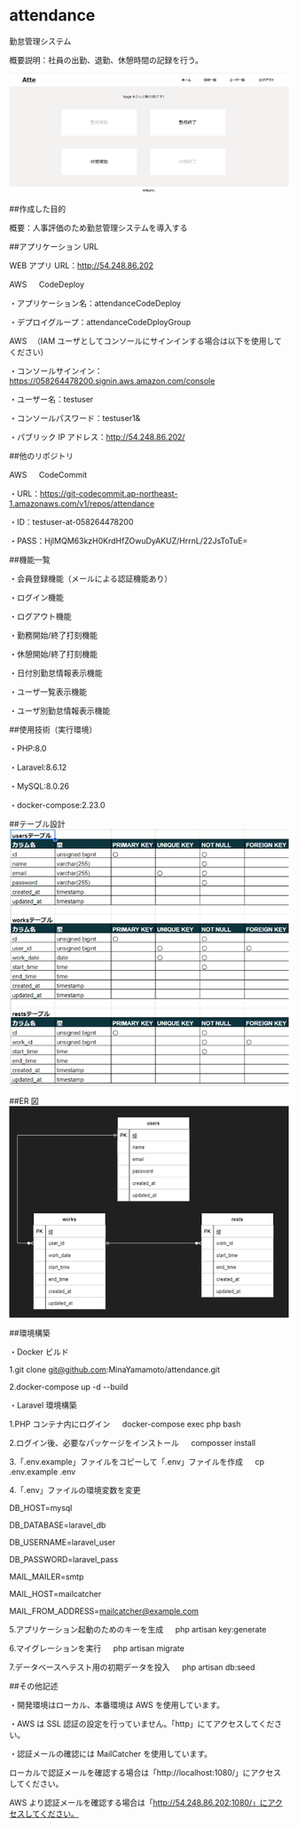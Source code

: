 # attendance

勤怠管理システム

概要説明：社員の出勤、退勤、休憩時間の記録を行う。

![Alt text](image-2.png)

##作成した目的

概要：人事評価のため勤怠管理システムを導入する

##アプリケーション URL

WEB アプリ URL：http://54.248.86.202

AWS 　 CodeDeploy

・アプリケーション名：attendanceCodeDeploy

・デプロイグループ：attendanceCodeDployGroup

AWS 　（IAM ユーザとしてコンソールにサインインする場合は以下を使用してください）

・コンソールサインイン：https://058264478200.signin.aws.amazon.com/console

・ユーザー名：testuser

・コンソールパスワード：testuser1&

・パブリック IP アドレス：http://54.248.86.202/

##他のリポジトリ

AWS 　 CodeCommit

・URL：https://git-codecommit.ap-northeast-1.amazonaws.com/v1/repos/attendance

・ID：testuser-at-058264478200

・PASS：HjIMQM63kzH0KrdHfZOwuDyAKUZ/HrrnL/22JsToTuE=

##機能一覧

・会員登録機能（メールによる認証機能あり）

・ログイン機能

・ログアウト機能

・勤務開始/終了打刻機能

・休憩開始/終了打刻機能

・日付別勤怠情報表示機能

・ユーザ一覧表示機能

・ユーザ別勤怠情報表示機能

##使用技術（実行環境）

・PHP:8.0

・Laravel:8.6.12

・MySQL:8.0.26

・docker-compose:2.23.0

##テーブル設計
![Alt text](image.png)

##ER 図
![Alt text](image-1.png)

##環境構築

・Docker ビルド

1.git clone git@github.com:MinaYamamoto/attendance.git

2.docker-compose up -d --build

・Laravel 環境構築

1.PHP コンテナ内にログイン
　 docker-compose exec php bash

2.ログイン後、必要なパッケージをインストール
　 composser install

3.「.env.example」ファイルをコピーして「.env」ファイルを作成
　 cp .env.example .env

4.「.env」ファイルの環境変数を変更

DB_HOST=mysql

DB_DATABASE=laravel_db

DB_USERNAME=laravel_user

DB_PASSWORD=laravel_pass

MAIL_MAILER=smtp

MAIL_HOST=mailcatcher

MAIL_FROM_ADDRESS=mailcatcher@example.com

5.アプリケーション起動のためのキーを生成
　 php artisan key:generate

6.マイグレーションを実行
　 php artisan migrate

7.データベースへテスト用の初期データを投入
　 php artisan db:seed

##その他記述

・開発環境はローカル、本番環境は AWS を使用しています。

・AWS は SSL 認証の設定を行っていません。「http」にてアクセスしてください。

・認証メールの確認には MailCatcher を使用しています。

ローカルで認証メールを確認する場合は「http://localhost:1080/」にアクセスしてください。

AWS より認証メールを確認する場合は「http://54.248.86.202:1080/」にアクセスしてください。
